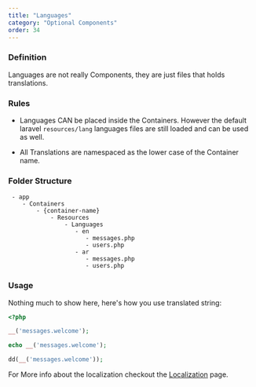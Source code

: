 ```yaml
---
title: "Languages"
category: "Optional Components"
order: 34
---
```


### Definition

Languages are not really Components, they are just files that holds translations.

### Rules

- Languages CAN be placed inside the Containers. However the default laravel `resources/lang` languages files are still loaded and can be used as well.

- All Translations are namespaced as the lower case of the Container name.

### Folder Structure

```
 - app
    - Containers
        - {container-name}
            - Resources
                - Languages
                   - en
                      - messages.php
                      - users.php
                   - ar
                      - messages.php
                      - users.php
```
	 

### Usage

Nothing much to show here, here's how you use translated string:


```php
<?php

__('messages.welcome');

echo __('messages.welcome');

dd(__('messages.welcome')); 
```


For More info about the localization checkout the [Localization](http://apiato.io/C.features/localization/) page.
